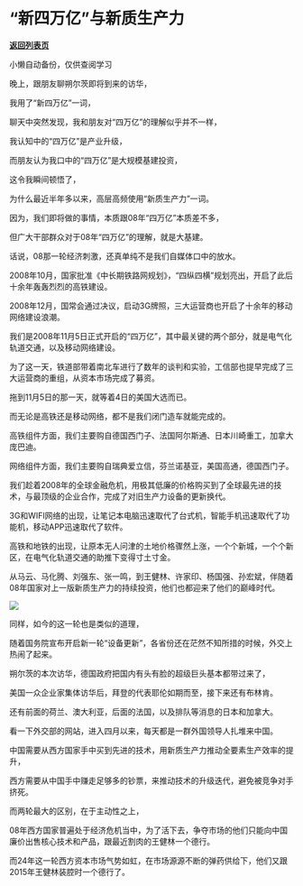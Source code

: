 # “新四万亿”与新质生产力

[**返回列表页**](/gzh/政事堂2019)

小懒自动备份，仅供查阅学习

晚上，跟朋友聊朔尔茨即将到来的访华，  

我用了“新四万亿”一词，  

聊天中突然发现，我和朋友对“四万亿”的理解似乎并不一样，  

我认知中的“四万亿”是产业升级，  

而朋友认为我口中的“四万亿”是大规模基建投资，

这令我瞬间顿悟了，

为什么最近半年多以来，高层高频使用“新质生产力”一词。

因为，我们即将做的事情，本质跟08年“四万亿”本质差不多，  

但广大干部群众对于08年“四万亿”的理解，就是大基建。

  

话说，08那一轮经济刺激，还真单纯不是我们自媒体口中的放水。

2008年10月，国家批准《中长期铁路网规划》，“四纵四横”规划亮出，开启了此后十余年轰轰烈烈的高铁建设。

2008年12月，国常会通过决议，启动3G牌照，三大运营商也开启了十余年的移动网络建设浪潮。

我们是2008年11月5日正式开启的“四万亿”，其中最关键的两个部分，就是电气化轨道交通，以及移动网络建设。

为了这一天，铁道部带着南北车进行了数年的谈判和实验，工信部也提早完成了三大运营商的重组，从资本市场完成了募资。

拖到11月5日的那一天，就等着4日的美国大选而已。

而无论是高铁还是移动网络，都不是我们闭门造车就能完成的。  

高铁组件方面，我们主要购自德国西门子、法国阿尔斯通、日本川崎重工，加拿大庞巴迪。

网络组件方面，我们主要购自瑞典爱立信，芬兰诺基亚，美国高通，德国西门子。

我们趁着2008年的全球金融危机，用极其低廉的价格购买到了全球最先进的技术，与最顶级的企业合作，完成了对旧生产力设备的更新换代。

3G和WIFI网络的出现，让笔记本电脑迅速取代了台式机，智能手机迅速取代了功能机，移动APP迅速取代了软件。

高铁和地铁的出现，让原本无人问津的土地价格骤然上涨，一个个新城，一个个新区，在电气化轨道交通的助推下变得寸土寸金。

从马云、马化腾、刘强东、张一鸣，到王健林、许家印、杨国强、孙宏斌，伴随着08年国家对上一版新质生产力的持续投资，他们也都迎来了他们的巅峰时代。

![](https://mmbiz.qpic.cn/mmbiz_jpg/rxhS23yu8cNnGxJT2Fic0PPNy0Fcj9S87CES6kwQzpZtZdHHRahwNNVhwF72Yt6XQjGSs6d1NONqVAx6OhdhrbA/640?wx_fmt=jpeg&from;=appmsg)

同样，如今的这一轮也是类似的道理，

随着国务院宣布开启新一轮“设备更新”，各省份还在茫然不知所措的时候，外交上热闹了起来。  

朔尔茨的本次访华，德国政府把国内有头有脸的超级巨头基本都带过来了，

美国一众企业家集体访华后，拜登的代表耶伦如期而至，接下来还有布林肯。  

还有前面的荷兰、澳大利亚，后面的法国，以及排队等消息的日本和加拿大。

看一下外交部的网站，进入四月以来，每天都是一群外国领导人扎堆来中国。

中国需要从西方国家手中买到先进的技术，用新质生产力推动全要素生产效率的提升，  

西方需要从中国手中赚走足够多的钞票，来推动技术的升级迭代，避免被竞争对手挤死。

而两轮最大的区别，在于主动性之上，

08年西方国家普遍处于经济危机当中，为了活下去，争夺市场的他们只能向中国廉价出售核心技术和产品，跟最近割肉的王健林一个德行。

而24年这一轮西方资本市场气势如虹，在市场源源不断的弹药供给下，他们又跟2015年王健林装腔时一个德行了。

